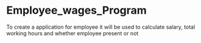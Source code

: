 # Employee_wages_Program
To create a application for employee it will be used to calculate salary, total working hours and whether employee present or not 
